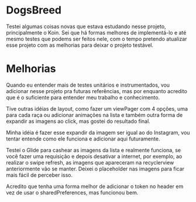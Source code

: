 # DogsBreed


Testei algumas coisas novas que estava estudando nesse projeto, principalmente o Koin.
Sei que há formas melhores de implementá-lo e até mesmo testes que podems ser feitos nele, com o tempo pretendo atualizar esse projeto com as melhorias para deixar o projeto testável.

# Melhorias

Quando eu entender mais de testes unitários e instrumentados, vou adicionar nesse projeto pra futuras referências, mas por enquanto acredito que é o suficiente para entender meu trabalho e conhecimento.

Tive outras idéias de layout, como fazer um viewPager com 4 opções, uma para cada raça ou adicionar animações na lista e  também outra forma de expandir as imagens ao click, mas gostei do resultado final.

Minha idéia é fazer esse expandir da imagem ser igual ao do Instagram, vou tentar entende como ele funciona e adicionar aqui futuramente.

Testei o Glide para cashear as imagens da lista e realmente funciona, se você fazer uma requisição e depois desativar a internet, por exemplo, ao realizar o swipe refresh, as imagens que apareceram na recyclerview anteriormente vão se manter. Deixei o placeholder nas imagens para ficar mais fácil de perceber isso.

Acredito que tenha uma forma melhor de adicionar o token no header em vez de usar o sharedPreferences, mas funcionou bem.


